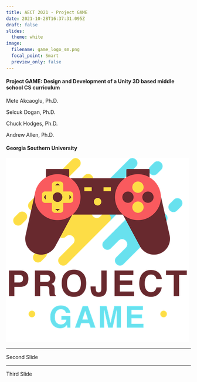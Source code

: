 ```yaml
---
title: AECT 2021 - Project GAME
date: 2021-10-28T16:37:31.095Z
draft: false
slides:
  theme: white
image:
  filename: game_logo_sm.png
  focal_point: Smart
  preview_only: false
---
```

#### Project GAME: Design and Development of a Unity 3D based middle school CS curriculum

Mete Akcaoglu, Ph.D.

Selcuk Dogan, Ph.D.

Chuck Hodges, Ph.D.

Andrew Allen, Ph.D.

#### Georgia Southern University

![](game_logo_sm.png)

- - -

Second Slide

- - -

Third Slide